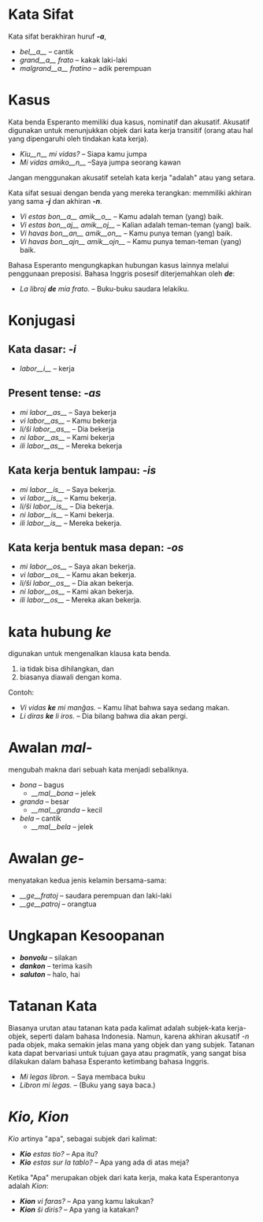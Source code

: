 # Kata Sifat

Kata sifat berakhiran huruf *__-a__*,

- *bel__a__* – cantik
- *grand__a__ frato* – kakak laki-laki
- *malgrand__a__ fratino* – adik perempuan

# Kasus

Kata benda Esperanto memiliki dua kasus, nominatif dan akusatif. Akusatif digunakan untuk menunjukkan objek dari kata kerja transitif (orang atau hal yang dipengaruhi oleh tindakan kata kerja).

- *Kiu__n__ mi vidas?* – Siapa kamu jumpa
- *Mi vidas amiko__n__* –Saya jumpa seorang kawan

Jangan menggunakan akusatif setelah kata kerja "adalah" atau yang setara.

Kata sifat sesuai dengan benda yang mereka terangkan: memmiliki akhiran yang sama *__-j__* dan akhiran *__-n__*.

- *Vi estas bon__a__ amik__o__* – Kamu adalah teman (yang) baik.
- *Vi estas bon__aj__ amik__oj__* – Kalian adalah teman-teman (yang) baik.
- *Vi havas bon__an__ amik__on__* – Kamu punya teman (yang) baik.
- *Vi havas bon__ajn__ amik__ojn__* – Kamu punya teman-teman (yang) baik.

Bahasa Esperanto mengungkapkan hubungan kasus lainnya melalui penggunaan preposisi. Bahasa Inggris posesif diterjemahkan oleh *__de__*:

- *La libroj __de__ mia frato.* – Buku-buku saudara lelakiku.

# Konjugasi 

## Kata dasar: *-i*
  
- *labor__i__*          – kerja

## Present tense: *-as*

- *mi labor__as__*      – Saya bekerja
- *vi labor__as__*      – Kamu bekerja
- *li/ŝi labor__as__*   – Dia bekerja
- *ni labor__as__*      – Kami bekerja 
- *ili labor__as__*     – Mereka bekerja

## Kata kerja bentuk lampau: *-is*

- *mi labor__is__*      – Saya bekerja.
- *vi labor__is__*      – Kamu bekerja.
- *li/ŝi labor__is__*   – Dia bekerja.
- *ni labor__is__*      – Kami bekerja.
- *ili labor__is__*     – Mereka bekerja.

## Kata kerja bentuk masa depan: *-os*

- *mi labor__os__*      – Saya akan bekerja.
- *vi labor__os__*      – Kamu akan bekerja.
- *li/ŝi labor__os__*   – Dia akan bekerja.
- *ni labor__os__*      – Kami akan bekerja.
- *ili labor__os__*     – Mereka akan bekerja.

# kata hubung *ke*

digunakan untuk mengenalkan klausa kata benda.

1. ia tidak bisa dihilangkan, dan
2. biasanya diawali dengan koma.

Contoh:

- *Vi vidas __ke__ mi manĝas.* – Kamu lihat bahwa saya sedang makan.
- *Li diras __ke__ li iros.* – Dia bilang bahwa dia akan pergi.

# Awalan *mal-*

mengubah makna dari sebuah kata menjadi sebaliknya.

- *bona* – bagus
  - *__mal__bona* – jelek
- *granda* – besar
  - *__mal__granda* – kecil
- *bela* – cantik
  - *__mal__bela* – jelek

# Awalan *ge-*

menyatakan kedua jenis kelamin bersama-sama:

- *__ge__fratoj* – saudara perempuan dan laki-laki
- *__ge__patroj* – orangtua

# Ungkapan Kesoopanan

- *__bonvolu__* – silakan
- *__dankon__* – terima kasih
- *__saluton__* – halo, hai

# Tatanan Kata

Biasanya urutan atau tatanan kata pada kalimat adalah subjek-kata kerja-objek, seperti dalam bahasa Indonesia. Namun, karena akhiran akusatif *-n* pada objek, maka semakin jelas mana yang objek dan yang subjek. Tatanan kata dapat bervariasi untuk tujuan gaya atau pragmatik, yang sangat bisa dilakukan dalam bahasa Esperanto ketimbang bahasa Inggris.

- *Mi legas libron.* – Saya membaca buku
- *Libron mi legas.* – (Buku yang saya baca.)

# *Kio, Kion*

*Kio* artinya "apa", sebagai subjek dari kalimat:

- *__Kio__ estas tio?* – Apa itu?
- *__Kio__ estas sur la tablo?* – Apa yang ada di atas meja?

Ketika "Apa" merupakan objek dari kata kerja, maka kata Esperantonya adalah *Kion*:

- *__Kion__ vi faras?* – Apa yang kamu lakukan?
- *__Kion__ ŝi diris?* – Apa yang ia katakan?

